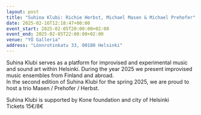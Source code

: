 ```yaml
---
layout: post
title: "Suhina Klubi: Richie Herbst, Michael Masen & Michael Prehofer"
date: 2025-02-16T12:18:47+00:00
event_start: 2025-02-05T20:00:00+02:00
event_end: 2025-02-05T22:00:00+02:00
venue: "YÖ Galleria"
address: "Lönnrotinkatu 33, 00180 Helsinki"
---
```


Suhina Klubi serves as a platform for improvised and experimental music and sound art within Helsinki. During the year 2025 we present improvised music ensembles from Finland and abroad.  
In the second edition of Suhina Klubi for the spring 2025, we are proud to host a trio Masen / Prehofer / Herbst.  
  
Suhina Klubi is supported by Kone foundation and city of Helsinki  
Tickets 15€/8€
